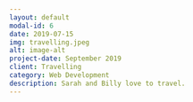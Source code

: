```yaml
---
layout: default
modal-id: 6
date: 2019-07-15
img: travelling.jpeg
alt: image-alt
project-date: September 2019
client: Travelling
category: Web Development
description: Sarah and Billy love to travel.
---
```


